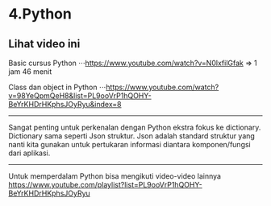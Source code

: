 # 4.Python

## Lihat video ini
Basic cursus Python
⋅⋅⋅https://www.youtube.com/watch?v=N0lxfilGfak => 1 jam 46 menit

Class dan object in Python
⋅⋅⋅https://www.youtube.com/watch?v=98YeQpmQeH8&list=PL9ooVrP1hQOHY-BeYrKHDrHKphsJOyRyu&index=8 

---

Sangat penting untuk perkenalan dengan Python ekstra fokus ke dictionary. Dictionary sama seperti Json struktur.
Json adalah standard struktur yang nanti kita gunakan untuk pertukaran informasi diantara komponen/fungsi dari aplikasi.

---

Untuk memperdalam Python bisa mengikuti video-video lainnya
https://www.youtube.com/playlist?list=PL9ooVrP1hQOHY-BeYrKHDrHKphsJOyRyu
